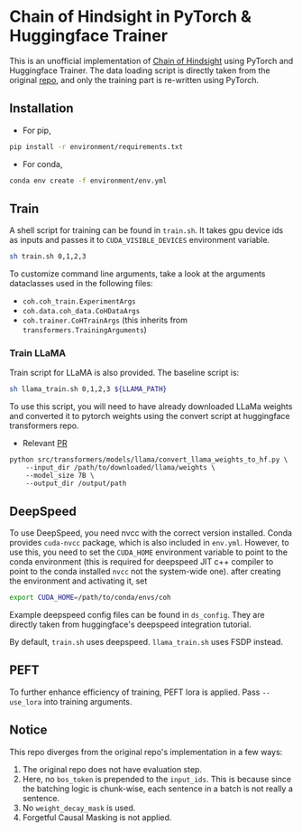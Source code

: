 # Chain of Hindsight in PyTorch & Huggingface Trainer

This is an unofficial implementation of [Chain of Hindsight](https://arxiv.org/abs/2302.02676)
using PyTorch and Huggingface Trainer. The data loading script is directly taken from the original
[repo](https://github.com/lhao499/CoH), and only the training part is re-written using PyTorch.

## Installation

- For pip,

```bash
pip install -r environment/requirements.txt
```

- For conda,

```bash
conda env create -f environment/env.yml
```

## Train

A shell script for training can be found in `train.sh`. It takes gpu device ids
as inputs and passes it to `CUDA_VISIBLE_DEVICES` environment variable.

```bash
sh train.sh 0,1,2,3
```

To customize command line arguments, take a look at the arguments dataclasses
used in the following files:

- `coh.coh_train.ExperimentArgs`
- `coh.data.coh_data.CoHDataArgs`
- `coh.trainer.CoHTrainArgs`  (this inherits from `transformers.TrainingArguments`)

### Train LLaMA

Train script for LLaMA is also provided. The baseline script is:

```bash
sh llama_train.sh 0,1,2,3 ${LLAMA_PATH}
```

To use this script, you will need to have already downloaded LLaMa weights and
converted it to pytorch weights using the convert script at huggingface transformers repo.

- Relevant [PR](https://github.com/huggingface/transformers/pull/21955)

```
python src/transformers/models/llama/convert_llama_weights_to_hf.py \
    --input_dir /path/to/downloaded/llama/weights \
    --model_size 7B \
    --output_dir /output/path
```
## DeepSpeed

To use DeepSpeed, you need nvcc with the correct version installed. Conda provides
`cuda-nvcc` package, which is also included in `env.yml`. However, to use this,
you need to set the `CUDA_HOME` environment variable to point to the conda environment
(this is required for deepspeed JIT c++ compiler to point to the conda installed
`nvcc` not the system-wide one). after creating the environment and activating it, set

```bash
export CUDA_HOME=/path/to/conda/envs/coh
```

Example deepspeed config files can be found in `ds_config`. They are directly
taken from huggingface's deepspeed integration tutorial.

By default, `train.sh` uses deepspeed. `llama_train.sh` uses FSDP instead.

## PEFT

To further enhance efficiency of training, PEFT lora is applied. Pass `--use_lora`
into training arguments.

## Notice

This repo diverges from the original repo's implementation in a few ways:
1. The original repo does not have evaluation step.
2. Here, no `bos_token` is prepended to the `input_ids`. This is because since the
   batching logic is chunk-wise, each sentence in a batch is not really a sentence.
3. No `weight_decay_mask` is used.
4. Forgetful Causal Masking is not applied.
